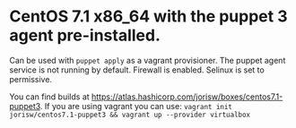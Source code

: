 # CentOS 7.1 x86_64 with the puppet 3 agent pre-installed.

Can be used with `puppet apply` as a vagrant provisioner. The puppet agent service is not running by default. Firewall is enabled. Selinux is set to permissive.

You can find builds at https://atlas.hashicorp.com/jorisw/boxes/centos7.1-puppet3. If you are using vagrant you can use: `vagrant init jorisw/centos7.1-puppet3 && vagrant up --provider virtualbox`
